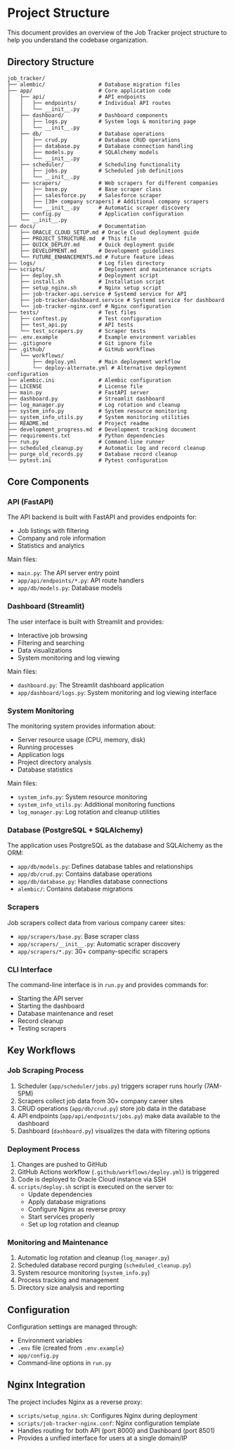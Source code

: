 # Project Structure

This document provides an overview of the Job Tracker project structure to help you understand the codebase organization.

## Directory Structure

```
job_tracker/
├── alembic/                 # Database migration files
├── app/                     # Core application code
│   ├── api/                 # API endpoints
│   │   ├── endpoints/       # Individual API routes
│   │   └── __init__.py
│   ├── dashboard/           # Dashboard components
│   │   ├── logs.py          # System logs & monitoring page
│   │   └── __init__.py
│   ├── db/                  # Database operations
│   │   ├── crud.py          # Database CRUD operations
│   │   ├── database.py      # Database connection handling
│   │   ├── models.py        # SQLAlchemy models
│   │   └── __init__.py
│   ├── scheduler/           # Scheduling functionality
│   │   ├── jobs.py          # Scheduled job definitions
│   │   └── __init__.py
│   ├── scrapers/            # Web scrapers for different companies
│   │   ├── base.py          # Base scraper class
│   │   ├── salesforce.py    # Salesforce scraper
│   │   ├── [30+ company scrapers] # Additional company scrapers
│   │   └── __init__.py      # Automatic scraper discovery
│   ├── config.py            # Application configuration
│   └── __init__.py
├── docs/                    # Documentation
│   ├── ORACLE_CLOUD_SETUP.md # Oracle Cloud deployment guide
│   ├── PROJECT_STRUCTURE.md  # This file
│   ├── QUICK_DEPLOY.md      # Quick deployment guide
│   ├── DEVELOPMENT.md       # Development guidelines
│   └── FUTURE_ENHANCEMENTS.md # Future feature ideas
├── logs/                    # Log files directory
├── scripts/                 # Deployment and maintenance scripts
│   ├── deploy.sh            # Deployment script
│   ├── install.sh           # Installation script
│   ├── setup_nginx.sh       # Nginx setup script
│   ├── job-tracker-api.service # Systemd service for API
│   ├── job-tracker-dashboard.service # Systemd service for dashboard
│   └── job-tracker-nginx.conf # Nginx configuration
├── tests/                   # Test files
│   ├── conftest.py          # Test configuration
│   ├── test_api.py          # API tests
│   └── test_scrapers.py     # Scraper tests
├── .env.example             # Example environment variables
├── .gitignore               # Git ignore file
├── .github/                 # GitHub workflows
│   └── workflows/
│       ├── deploy.yml       # Main deployment workflow
│       └── deploy-alternate.yml # Alternative deployment configuration
├── alembic.ini              # Alembic configuration
├── LICENSE                  # License file
├── main.py                  # FastAPI server
├── dashboard.py             # Streamlit dashboard
├── log_manager.py           # Log rotation and cleanup
├── system_info.py           # System resource monitoring
├── system_info_utils.py     # System monitoring utilities
├── README.md                # Project readme
├── development_progress.md  # Development tracking document
├── requirements.txt         # Python dependencies
├── run.py                   # Command-line runner
├── scheduled_cleanup.py     # Automatic log and record cleanup
├── purge_old_records.py     # Database record cleanup
└── pytest.ini               # Pytest configuration
```

## Core Components

### API (FastAPI)

The API backend is built with FastAPI and provides endpoints for:
- Job listings with filtering
- Company and role information
- Statistics and analytics

Main files:
- `main.py`: The API server entry point
- `app/api/endpoints/*.py`: API route handlers
- `app/db/models.py`: Database models

### Dashboard (Streamlit)

The user interface is built with Streamlit and provides:
- Interactive job browsing
- Filtering and searching
- Data visualizations
- System monitoring and log viewing

Main files:
- `dashboard.py`: The Streamlit dashboard application
- `app/dashboard/logs.py`: System monitoring and log viewing interface

### System Monitoring

The monitoring system provides information about:
- Server resource usage (CPU, memory, disk)
- Running processes
- Application logs
- Project directory analysis
- Database statistics

Main files:
- `system_info.py`: System resource monitoring
- `system_info_utils.py`: Additional monitoring functions
- `log_manager.py`: Log rotation and cleanup utilities

### Database (PostgreSQL + SQLAlchemy)

The application uses PostgreSQL as the database and SQLAlchemy as the ORM:
- `app/db/models.py`: Defines database tables and relationships
- `app/db/crud.py`: Contains database operations
- `app/db/database.py`: Handles database connections
- `alembic/`: Contains database migrations

### Scrapers

Job scrapers collect data from various company career sites:
- `app/scrapers/base.py`: Base scraper class
- `app/scrapers/__init__.py`: Automatic scraper discovery
- `app/scrapers/*.py`: 30+ company-specific scrapers

### CLI Interface

The command-line interface is in `run.py` and provides commands for:
- Starting the API server
- Starting the dashboard
- Database maintenance and reset
- Record cleanup
- Testing scrapers

## Key Workflows

### Job Scraping Process

1. Scheduler (`app/scheduler/jobs.py`) triggers scraper runs hourly (7AM-5PM)
2. Scrapers collect job data from 30+ company career sites
3. CRUD operations (`app/db/crud.py`) store job data in the database
4. API endpoints (`app/api/endpoints/jobs.py`) make data available to the dashboard
5. Dashboard (`dashboard.py`) visualizes the data with filtering options

### Deployment Process

1. Changes are pushed to GitHub
2. GitHub Actions workflow (`.github/workflows/deploy.yml`) is triggered
3. Code is deployed to Oracle Cloud instance via SSH
4. `scripts/deploy.sh` script is executed on the server to:
   - Update dependencies
   - Apply database migrations
   - Configure Nginx as reverse proxy
   - Start services properly
   - Set up log rotation and cleanup

### Monitoring and Maintenance

1. Automatic log rotation and cleanup (`log_manager.py`)
2. Scheduled database record purging (`scheduled_cleanup.py`)
3. System resource monitoring (`system_info.py`)
4. Process tracking and management
5. Directory size analysis and reporting

## Configuration

Configuration settings are managed through:
- Environment variables
- `.env` file (created from `.env.example`)
- `app/config.py`
- Command-line options in `run.py`

## Nginx Integration

The project includes Nginx as a reverse proxy:
- `scripts/setup_nginx.sh`: Configures Nginx during deployment
- `scripts/job-tracker-nginx.conf`: Nginx configuration template
- Handles routing for both API (port 8000) and Dashboard (port 8501)
- Provides a unified interface for users at a single domain/IP
